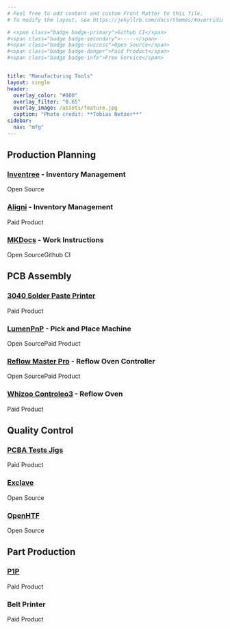 ```yaml
---
# Feel free to add content and custom Front Matter to this file.
# To modify the layout, see https://jekyllrb.com/docs/themes/#overriding-theme-defaults

# <span class="badge badge-primary">Github CI</span>
#<span class="badge badge-secondary">-----</span>
#<span class="badge badge-success">Open Source</span>
#<span class="badge badge-danger">Paid Product</span>
#<span class="badge badge-info">Free Service</span>


title: "Manufacturing Tools"
layout: single
header:
  overlay_color: "#000"
  overlay_filter: "0.65"
  overlay_image: /assets/feature.jpg
  caption: "Photo credit: **Tobias Netzer**"
sidebar:
  nav: "mfg"
---
```


## Production Planning

### [Inventree](https://inventree.org/) - Inventory Management
<span class="badge badge-success">Open Source</span>

### [Aligni](https://www.aligni.com/) - Inventory Management
<span class="badge badge-danger">Paid Product</span>

### [MKDocs](https://www.mkdocs.org/) - Work Instructions
<span class="badge badge-success">Open Source</span><span class="badge badge-primary">Github CI</span>

## PCB Assembly

### [3040 Solder Paste Printer](https://www.amazon.com/s?k=3040+solder+paste+printer)
<span class="badge badge-danger">Paid Product</span>

### [LumenPnP](https://opulo.io/products/lumenpnp) - Pick and Place Machine
<span class="badge badge-success">Open Source</span><span class="badge badge-danger">Paid Product</span>

### [Reflow Master Pro](https://reflowmasterpro.com/) - Reflow Oven Controller
<span class="badge badge-success">Open Source</span><span class="badge badge-danger">Paid Product</span>

### [Whizoo Controleo3](https://whizoo.com/products/ready-to-run-reflow-oven) - Reflow Oven
<span class="badge badge-danger">Paid Product</span>

## Quality Control

### [PCBA Tests Jigs](https://www.ebay.com/sch/i.html?_nkw=PCBA+testing+jig)
<span class="badge badge-danger">Paid Product</span>

### [Exclave](https://github.com/exclave/exclave)
<span class="badge badge-success">Open Source</span>

### [OpenHTF](https://github.com/google/openhtf)
<span class="badge badge-success">Open Source</span>

## Part Production

### [P1P](https://us.store.bambulab.com/products/p1p)
<span class="badge badge-danger">Paid Product</span>

### Belt Printer
<span class="badge badge-danger">Paid Product</span>
